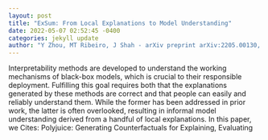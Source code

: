 ```yaml
--- 
layout: post 
title: "ExSum: From Local Explanations to Model Understanding" 
date: 2022-05-07 02:52:45 -0400 
categories: jekyll update 
author: "Y Zhou, MT Ribeiro, J Shah - arXiv preprint arXiv:2205.00130, 2022" 
--- 
```

Interpretability methods are developed to understand the working mechanisms of black-box models, which is crucial to their responsible deployment. Fulfilling this goal requires both that the explanations generated by these methods are correct and that people can easily and reliably understand them. While the former has been addressed in prior work, the latter is often overlooked, resulting in informal model understanding derived from a handful of local explanations. In this paper, we Cites: Polyjuice: Generating Counterfactuals for Explaining, Evaluating
